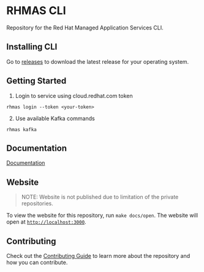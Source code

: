 # RHMAS CLI

Repository for the Red Hat Managed Application Services CLI.

## Installing CLI

Go to [releases](https://github.com/bf2fc6cc711aee1a0c2a/cli/releases) to download the latest release for your operating system.

## Getting Started

1. Login to service using cloud.redhat.com token

```
rhmas login --token <your-token>
```

2. Use available Kafka commands

```
rhmas kafka
```

## Documentation

[Documentation](./website/docs) 

## Website

> NOTE: Website is not published due to limitation of the private repositories.

To view the website for this repository, run `make docs/open`. The website will open at [`http://localhost:3000`](http://localhost:3000).

## Contributing

Check out the [Contributing Guide](./CONTRIBUTING.md) to learn more about the repository and how you can contribute.
